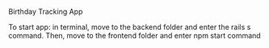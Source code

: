 Birthday Tracking App

To start app: in terminal, move to the backend folder and enter the rails s command. Then, move to the frontend folder and enter npm start command